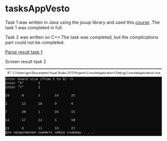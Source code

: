 <h1>tasksAppVesto</h1>

<p> Task 1 was written in Java using the jsoup library and used this 
  <a href=https://www.udemy.com/course/learn-flutter-dart-to-build-ios-android-apps/?utm_source=adwords&utm_medium=udemyads&utm_campaign=LongTail_la.EN_cc.ROW&utm_content=deal4584&utm_term=_._ag_77879424134_._ad_437497333833_._kw__._de_c_._dm__._pl__._ti_dsa-1007766171312_._li_1012861_._pd__._&matchtype=b&gclid=EAIaIQobChMIuoqwtOOB7AIVBd-yCh0FewRKEAMYASAAEgJ5APD_BwE>course</a>
  .The task 1 was completed in full. 
</p> 
  <p>Task 2 was written on C++.The task was completed, but the сomplications part could not be completed.</p>
  <a href=https://raw.githubusercontent.com/CuteFix/tasksAppVesto/master/task_1/output.txt>Parse result task 1</a></p> 
</p>
<p>Screen result task 2</p>
<img src=https://raw.githubusercontent.com/CuteFix/tasksAppVesto/master/task_2/task_2.png></img>
